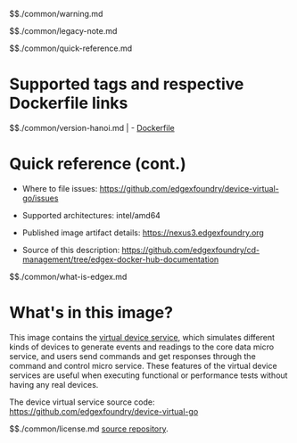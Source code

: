 $$./common/warning.md

$$./common/legacy-note.md

$$./common/quick-reference.md

# Supported tags and respective Dockerfile links

$$./common/version-hanoi.md |
        - [Dockerfile](https://github.com/edgexfoundry/device-virtual-go/blob/v1.3.0/Dockerfile)

# Quick reference (cont.)

- Where to file issues: https://github.com/edgexfoundry/device-virtual-go/issues

- Supported architectures: intel/amd64

- Published image artifact details: https://nexus3.edgexfoundry.org

- Source of this description: https://github.com/edgexfoundry/cd-management/tree/edgex-docker-hub-documentation

$$./common/what-is-edgex.md

# What's in this image?

This image contains the [virtual device service](https://docs.edgexfoundry.org/1.2/microservices/device/virtual/Ch-VirtualDevice/), which simulates different kinds of devices to generate events and readings to the core data micro service, and users send commands and get responses through the command and control micro service. These features of the virtual device services are useful when executing functional or performance tests without having any real devices.

The device virtual service source code: https://github.com/edgexfoundry/device-virtual-go

$$./common/license.md
[source repository](https://github.com/edgexfoundry/device-virtual-go/blob/v1.3.0/Attribution.txt).
